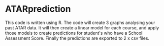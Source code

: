 # ATARprediction
This code is written using R. The code will create 3 graphs analysing your past ATAR data. It will then create a linear model for each course, and apply those models to create predictions for student's who have a School Assessment Score. Finally the predictions are exported to 2 x csv files.
